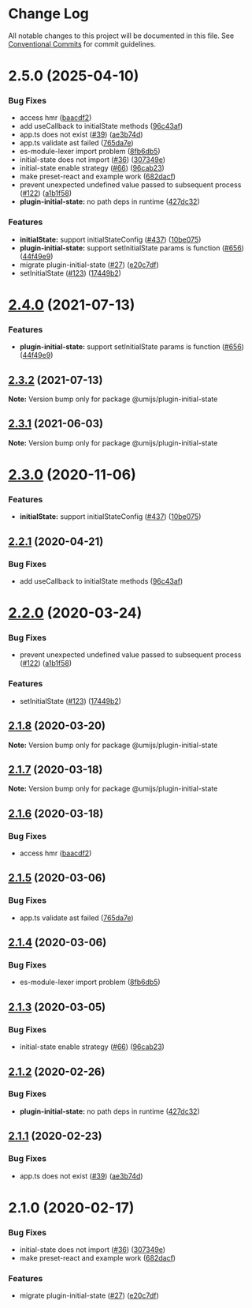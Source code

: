 # Change Log

All notable changes to this project will be documented in this file. See [Conventional Commits](https://conventionalcommits.org) for commit guidelines.

# 2.5.0 (2025-04-10)

### Bug Fixes

- access hmr ([baacdf2](https://github.com/umijs/plugins/commit/baacdf22bf84682c90698d722866aa8fe6f8edb9))
- add useCallback to initialState methods ([96c43af](https://github.com/umijs/plugins/commit/96c43afe74843a680396eac444702e47920d5ee6))
- app.ts does not exist ([#39](https://github.com/umijs/plugins/issues/39)) ([ae3b74d](https://github.com/umijs/plugins/commit/ae3b74da38da4bf2f5085aaae632dc85522dbda9))
- app.ts validate ast failed ([765da7e](https://github.com/umijs/plugins/commit/765da7e2ccd70d1056a47447b8cca692eb4d92a5))
- es-module-lexer import problem ([8fb6db5](https://github.com/umijs/plugins/commit/8fb6db5a82c627258c57bacdb79a5b3bf6206eb4))
- initial-state does not import ([#36](https://github.com/umijs/plugins/issues/36)) ([307349e](https://github.com/umijs/plugins/commit/307349e8b337bae9d8e51dfa44e5193bb901c513))
- initial-state enable strategy ([#66](https://github.com/umijs/plugins/issues/66)) ([96cab23](https://github.com/umijs/plugins/commit/96cab23d6853baa268c58694806db4ecaa2824cd))
- make preset-react and example work ([682dacf](https://github.com/umijs/plugins/commit/682dacf4ba42a04035d1cc4e3c0e9d5bc86de8d8))
- prevent unexpected undefined value passed to subsequent process ([#122](https://github.com/umijs/plugins/issues/122)) ([a1b1f58](https://github.com/umijs/plugins/commit/a1b1f58499a0fc8d7e10ae746ea6331913eb9085))
- **plugin-initial-state:** no path deps in runtime ([427dc32](https://github.com/umijs/plugins/commit/427dc329141d3fb367d60efe6849887cc9cba2d6))

### Features

- **initialState:** support initialStateConfig ([#437](https://github.com/umijs/plugins/issues/437)) ([10be075](https://github.com/umijs/plugins/commit/10be07500f3a5908f9ad211008e0a24f8cb349bd))
- **plugin-initial-state:** support setInitialState params is function ([#656](https://github.com/umijs/plugins/issues/656)) ([44f49e9](https://github.com/umijs/plugins/commit/44f49e971dfff88f7b53773c044c2f9df2245bc6))
- migrate plugin-initial-state ([#27](https://github.com/umijs/plugins/issues/27)) ([e20c7df](https://github.com/umijs/plugins/commit/e20c7df769411d003366c150bb38ff438b9d56fc))
- setInitialState ([#123](https://github.com/umijs/plugins/issues/123)) ([17449b2](https://github.com/umijs/plugins/commit/17449b26f227347f909116cd33f7dccfe2d56013))

# [2.4.0](https://github.com/umijs/plugins/compare/@umijs/plugin-initial-state@2.3.2...@umijs/plugin-initial-state@2.4.0) (2021-07-13)

### Features

- **plugin-initial-state:** support setInitialState params is function ([#656](https://github.com/umijs/plugins/issues/656)) ([44f49e9](https://github.com/umijs/plugins/commit/44f49e971dfff88f7b53773c044c2f9df2245bc6))

## [2.3.2](https://github.com/umijs/plugins/compare/@umijs/plugin-initial-state@2.3.1...@umijs/plugin-initial-state@2.3.2) (2021-07-13)

**Note:** Version bump only for package @umijs/plugin-initial-state

## [2.3.1](https://github.com/umijs/plugins/compare/@umijs/plugin-initial-state@2.3.0...@umijs/plugin-initial-state@2.3.1) (2021-06-03)

**Note:** Version bump only for package @umijs/plugin-initial-state

# [2.3.0](https://github.com/umijs/plugins/compare/@umijs/plugin-initial-state@2.2.1...@umijs/plugin-initial-state@2.3.0) (2020-11-06)

### Features

- **initialState:** support initialStateConfig ([#437](https://github.com/umijs/plugins/issues/437)) ([10be075](https://github.com/umijs/plugins/commit/10be07500f3a5908f9ad211008e0a24f8cb349bd))

## [2.2.1](https://github.com/umijs/plugins/compare/@umijs/plugin-initial-state@2.2.0...@umijs/plugin-initial-state@2.2.1) (2020-04-21)

### Bug Fixes

- add useCallback to initialState methods ([96c43af](https://github.com/umijs/plugins/commit/96c43afe74843a680396eac444702e47920d5ee6))

# [2.2.0](https://github.com/umijs/plugins/compare/@umijs/plugin-initial-state@2.1.8...@umijs/plugin-initial-state@2.2.0) (2020-03-24)

### Bug Fixes

- prevent unexpected undefined value passed to subsequent process ([#122](https://github.com/umijs/plugins/issues/122)) ([a1b1f58](https://github.com/umijs/plugins/commit/a1b1f58499a0fc8d7e10ae746ea6331913eb9085))

### Features

- setInitialState ([#123](https://github.com/umijs/plugins/issues/123)) ([17449b2](https://github.com/umijs/plugins/commit/17449b26f227347f909116cd33f7dccfe2d56013))

## [2.1.8](https://github.com/umijs/plugins/compare/@umijs/plugin-initial-state@2.1.7...@umijs/plugin-initial-state@2.1.8) (2020-03-20)

**Note:** Version bump only for package @umijs/plugin-initial-state

## [2.1.7](https://github.com/umijs/plugins/compare/@umijs/plugin-initial-state@2.1.6...@umijs/plugin-initial-state@2.1.7) (2020-03-18)

**Note:** Version bump only for package @umijs/plugin-initial-state

## [2.1.6](https://github.com/umijs/plugins/compare/@umijs/plugin-initial-state@2.1.5...@umijs/plugin-initial-state@2.1.6) (2020-03-18)

### Bug Fixes

- access hmr ([baacdf2](https://github.com/umijs/plugins/commit/baacdf22bf84682c90698d722866aa8fe6f8edb9))

## [2.1.5](https://github.com/umijs/plugins/compare/@umijs/plugin-initial-state@2.1.4...@umijs/plugin-initial-state@2.1.5) (2020-03-06)

### Bug Fixes

- app.ts validate ast failed ([765da7e](https://github.com/umijs/plugins/commit/765da7e2ccd70d1056a47447b8cca692eb4d92a5))

## [2.1.4](https://github.com/umijs/plugins/compare/@umijs/plugin-initial-state@2.1.3...@umijs/plugin-initial-state@2.1.4) (2020-03-06)

### Bug Fixes

- es-module-lexer import problem ([8fb6db5](https://github.com/umijs/plugins/commit/8fb6db5a82c627258c57bacdb79a5b3bf6206eb4))

## [2.1.3](https://github.com/umijs/plugins/compare/@umijs/plugin-initial-state@2.1.2...@umijs/plugin-initial-state@2.1.3) (2020-03-05)

### Bug Fixes

- initial-state enable strategy ([#66](https://github.com/umijs/plugins/issues/66)) ([96cab23](https://github.com/umijs/plugins/commit/96cab23d6853baa268c58694806db4ecaa2824cd))

## [2.1.2](https://github.com/umijs/plugins/compare/@umijs/plugin-initial-state@2.1.1...@umijs/plugin-initial-state@2.1.2) (2020-02-26)

### Bug Fixes

- **plugin-initial-state:** no path deps in runtime ([427dc32](https://github.com/umijs/plugins/commit/427dc329141d3fb367d60efe6849887cc9cba2d6))

## [2.1.1](https://github.com/umijs/plugins/compare/@umijs/plugin-initial-state@2.1.0...@umijs/plugin-initial-state@2.1.1) (2020-02-23)

### Bug Fixes

- app.ts does not exist ([#39](https://github.com/umijs/plugins/issues/39)) ([ae3b74d](https://github.com/umijs/plugins/commit/ae3b74da38da4bf2f5085aaae632dc85522dbda9))

# 2.1.0 (2020-02-17)

### Bug Fixes

- initial-state does not import ([#36](https://github.com/umijs/plugins/issues/36)) ([307349e](https://github.com/umijs/plugins/commit/307349e8b337bae9d8e51dfa44e5193bb901c513))
- make preset-react and example work ([682dacf](https://github.com/umijs/plugins/commit/682dacf4ba42a04035d1cc4e3c0e9d5bc86de8d8))

### Features

- migrate plugin-initial-state ([#27](https://github.com/umijs/plugins/issues/27)) ([e20c7df](https://github.com/umijs/plugins/commit/e20c7df769411d003366c150bb38ff438b9d56fc))
